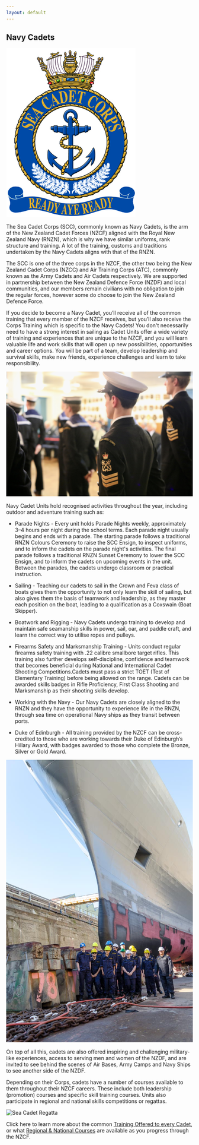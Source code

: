 ```yaml
---
layout: default
---
```



<h2>Navy Cadets</h2>

<section class="image-text top">

<img src="/img/scc/Sea_Cadet_Corps.jpg" alt="Navy cadets crest">
<p class="lead">The Sea Cadet Corps (SCC), commonly known as Navy Cadets, is the arm of the New Zealand Cadet Forces (NZCF) aligned with the Royal New Zealand Navy (RNZN), which is why we have similar uniforms, rank structure and training. A lot of the training, customs and traditions undertaken by the Navy Cadets aligns with that of the RNZN. 

The SCC is one of the three corps in the NZCF, the other two being the New Zealand Cadet Corps (NZCC) and Air Training Corps (ATC), commonly known as the Army Cadets and Air Cadets respectively. We are supported in partnership between the New Zealand Defence Force (NZDF) and local communities, and our members remain civilians with no obligation to join the regular forces, however some do choose to join the New Zealand Defence Force.</p>

</section>


<p>If you decide to become a Navy Cadet, you’ll receive all of the common training that every member of the NZCF receives, but you’ll also receive the Corps Training which is specific to the Navy Cadets! You don't necessarily need to have a strong interest in sailing as Cadet Units offer a wide variety of training and experiences that are unique to the NZCF, and you will learn valuable life and work skills that will open up new possibilities, opportunities and career options. You will be part of a team, develop leadership and survival skills, make new friends, experience challenges and learn to take responsibility.</p>

<img src="/img/scc/0I2A9337.jpeg" alt="Navy cadets">

Navy Cadet Units hold recognised activities throughout the year, including outdoor and adventure training such as:

* Parade Nights - Every unit holds Parade Nights weekly, approximately 3–4 hours per night during the school terms. Each parade night usually begins and ends with a parade. The starting parade follows a traditional RNZN Colours Ceremony to raise the SCC Ensign, to inspect uniforms, and to inform the cadets on the parade night's activities. The final parade follows a traditional RNZN Sunset Ceremony to lower the SCC Ensign, and to inform the cadets on upcoming events in the unit. Between the parades, the cadets undergo classroom or practical instruction.

* Sailing - Teaching our cadets to sail in the Crown and Feva class of boats gives them the opportunity to not only learn the skill of sailing, but also gives them the basis of teamwork and leadership, as they master each position on the boat, leading to a qualification as a Coxswain (Boat Skipper).

* Boatwork and Rigging - Navy Cadets undergo training to develop and maintain safe seamanship skills in power, sail, oar, and paddle craft, and learn the correct way to utilise ropes and pulleys.

* Firearms Safety and Marksmanship Training - Units conduct regular firearms safety training with .22 calibre smallbore target rifles. This training also further develops self-discipline, confidence and teamwork that becomes beneficial during National and International Cadet Shooting Competitions.Cadets must pass a strict TOET (Test of Elementary Training) before being allowed on the range. Cadets can be awarded skills badges in Rifle Proficiency, First Class Shooting and Marksmanship as their shooting skills develop.

* Working with the Navy - Our Navy Cadets are closely aligned to the RNZN and they have the opportunity to experience life in the RNZN, through sea time on operational Navy ships as they transit between ports. 

* Duke of Edinburgh - All training provided by the NZCF can be cross-credited to those who are working towards their Duke of Edinburgh’s Hillary Award, with badges awarded to those who complete the Bronze, Silver or Gold Award. 

<section class="image-text">

<img src="/img/scc/1.jpg" alt="Navy cadets at a ship">

<p>On top of all this, cadets are also offered inspiring and challenging military-like experiences, access to serving men and women of the NZDF, and are invited to see behind the scenes of  Air Bases, Army Camps and Navy Ships to see another side of the NZDF. </p>

</section>


<p>Depending on their Corps, cadets have a number of courses available to them throughout their NZCF careers. These include both leadership (promotion) courses and specific skill training courses. Units also participate in regional and national skills competitions or regattas.</p>

<img src="img/scc/1sailing0I2A5974.JPG" alt="Sea Cadet Regatta">



Click here to learn more about the common [Training Offered to every Cadet](), or what [Regional & National Courses]() are available as you progress through the NZCF. 